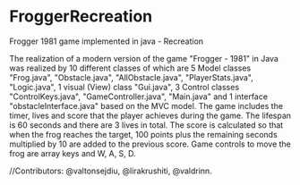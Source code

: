 # FroggerRecreation
Frogger 1981 game implemented in java - Recreation

The realization of a modern version of the game "Frogger - 1981" in Java was realized by 10 different classes of which are 5 Model classes "Frog.java", "Obstacle.java", "AllObstacle.java", "PlayerStats.java", "Logic.java", 1 visual (View) class "Gui.java", 3 Control classes "ControlKeys.java", "GameController.java", "Main.java" and 1 interface "obstacleInterface.java" based on the MVC model.
The game includes the timer, lives and score that the player achieves during the game.
The lifespan is 60 seconds and there are 3 lives in total.
The score is calculated so that when the frog reaches the target, 100 points plus the remaining seconds multiplied by 10 are added to the previous score.
Game controls to move the frog are array keys and W, A, S, D.

//Contributors: @valtonsejdiu, @lirakrushiti, @valdrinn.
